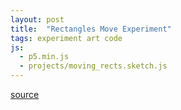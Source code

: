 ```yaml
---
layout: post
title:  "Rectangles Move Experiment"
tags: experiment art code
js:
  - p5.min.js
  - projects/moving_rects.sketch.js
---
```


[source](/assets/js/projects/moving_rects.sketch.js)

<div id="sketch-container"></div>
